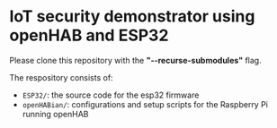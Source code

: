 # IoT security demonstrator using openHAB and ESP32

Please clone this repository with the **"--recurse-submodules"** flag.

The respository consists of:

- `ESP32/`: the source code for the esp32 firmware
- `openHABian/`: configurations and setup scripts for the Raspberry Pi running openHAB
